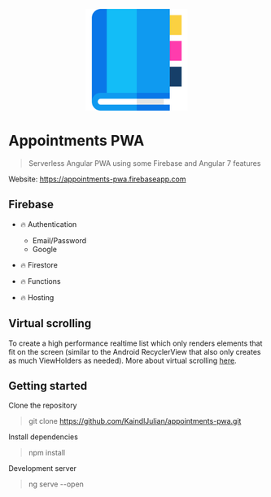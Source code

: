 <p align="center">
    <img src="/src/assets/logo.svg" height="200">
</p>

# Appointments PWA

> Serverless Angular PWA using some Firebase and Angular 7 features

Website: https://appointments-pwa.firebaseapp.com

## Firebase

- :fire: Authentication
  - Email/Password
  - Google

- :fire: Firestore

- :fire: Functions

- :fire: Hosting

## Virtual scrolling

To create a high performance realtime list which only renders elements that fit on the screen (similar to the Android RecyclerView that also only creates as much ViewHolders as needed). More about virtual scrolling [here](https://material.angular.io/cdk/scrolling/overview#virtual-scrolling).

## Getting started

Clone the repository

> git clone https://github.com/KaindlJulian/appointments-pwa.git

Install dependencies

> npm install

Development server

> ng serve --open